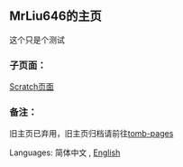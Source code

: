 ## MrLiu646的主页
这个只是个测试  

### 子页面：
[Scratch页面](sc/)  

### 备注：
旧主页已弃用，旧主页归档请前往[tomb-pages](tomb-pages/)  

Languages: 简体中文 , [English](index_en.md)
